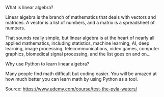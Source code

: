 What is linear algebra?

Linear algebra is the branch of mathematics that deals with vectors and matrices. A vector is a list of numbers, and a matrix is a spreadsheet of numbers.

That sounds really simple, but linear algebra is at the heart of nearly all applied mathematics, including statistics, machine learning, AI, deep learning, image processing, telecommunications, video games, computer graphics, biomedical signal processing, and the list goes on and on...



Why use Python to learn linear algebra?

Many people find math difficult but coding easier. You will be amazed at how much better you can learn math by using Python as a tool.

Source: https://www.udemy.com/course/test-the-pyla-waters/

